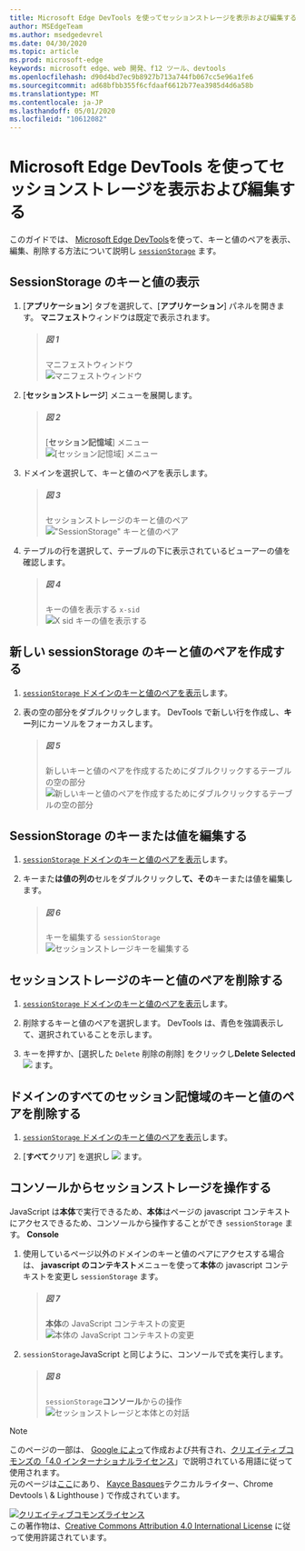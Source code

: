 ```yaml
---
title: Microsoft Edge DevTools を使ってセッションストレージを表示および編集する
author: MSEdgeTeam
ms.author: msedgedevrel
ms.date: 04/30/2020
ms.topic: article
ms.prod: microsoft-edge
keywords: microsoft edge、web 開発、f12 ツール、devtools
ms.openlocfilehash: d90d4bd7ec9b8927b713a744fb067cc5e96a1fe6
ms.sourcegitcommit: ad68bfbb355f6cfdaaf6612b77ea3985d4d6a58b
ms.translationtype: MT
ms.contentlocale: ja-JP
ms.lasthandoff: 05/01/2020
ms.locfileid: "10612082"
---
```

<!-- Copyright Kayce Basques 

   Licensed under the Apache License, Version 2.0 (the "License");
   you may not use this file except in compliance with the License.
   You may obtain a copy of the License at

       https://www.apache.org/licenses/LICENSE-2.0

   Unless required by applicable law or agreed to in writing, software
   distributed under the License is distributed on an "AS IS" BASIS,
   WITHOUT WARRANTIES OR CONDITIONS OF ANY KIND, either express or implied.
   See the License for the specific language governing permissions and
   limitations under the License.  -->





# Microsoft Edge DevTools を使ってセッションストレージを表示および編集する   

  

このガイドでは、 [Microsoft Edge DevTools][MicrosoftEdgeDevTools]を使って、キーと値のペアを表示、編集、削除する方法について説明し [`sessionStorage`][MDNSessionStorage] ます。  

## SessionStorage のキーと値の表示   

1.  [**アプリケーション**] タブを選択して、[**アプリケーション**] パネルを開きます。  **マニフェスト**ウィンドウは既定で表示されます。  
    
    > ##### 図 1  
    > マニフェストウィンドウ  
    > ![マニフェストウィンドウ][ImageManifest]  

1.  [**セッションストレージ**] メニューを展開します。  
    
    > ##### 図 2  
    > [**セッション記憶域**] メニュー  
    > ![[セッション記憶域] メニュー][ImageSessionStorageMenu]  

1.  ドメインを選択して、キーと値のペアを表示します。  
    
    > ##### 図 3  
    > セッションストレージのキーと値のペア  
    > !["SessionStorage" キーと値のペア][ImageSessionStorage]  

1.  テーブルの行を選択して、テーブルの下に表示されているビューアーの値を確認します。  
    
    > ##### 図 4  
    > キーの値を表示する `x-sid`  
    > ![X sid キーの値を表示する][ImageSessionStorageViewer]  

## 新しい sessionStorage のキーと値のペアを作成する   

1.  [ `sessionStorage` ドメインのキーと値のペアを表示](#view-sessionstorage-keys-and-values)します。  
1.  表の空の部分をダブルクリックします。  DevTools で新しい行を作成し、**キー**列にカーソルをフォーカスします。  
    
    > ##### 図 5  
    > 新しいキーと値のペアを作成するためにダブルクリックするテーブルの空の部分  
    > ![新しいキーと値のペアを作成するためにダブルクリックするテーブルの空の部分][ImageSessionStorageCreate]  

## SessionStorage のキーまたは値を編集する   

1.  [ `sessionStorage` ドメインのキーと値のペアを表示](#view-sessionstorage-keys-and-values)します。  
1.  キーまた**は値の列の**セルをダブルクリックし**て、その**キーまたは値を編集します。  
    
    > ##### 図 6  
    > キーを編集する `sessionStorage`  
    > ![セッションストレージキーを編集する][ImageSessionStorageEdit]  

## セッションストレージのキーと値のペアを削除する   

1.  [ `sessionStorage` ドメインのキーと値のペアを表示](#view-sessionstorage-keys-and-values)します。  
1.  削除するキーと値のペアを選択します。  DevTools は、青色を強調表示して、選択されていることを示します。  

1.  キーを押すか、[選択した `Delete` 削除の削除] をクリックし**Delete Selected** ![ ][ImageDeleteIcon] ます。  

## ドメインのすべてのセッション記憶域のキーと値のペアを削除する   

1.  [ `sessionStorage` ドメインのキーと値のペアを表示](#view-sessionstorage-keys-and-values)します。  

1.  [**すべて**クリア] を選択し ![ ][ImageClearIcon] ます。  

## コンソールからセッションストレージを操作する   

JavaScript は**本体**で実行できるため、**本体**はページの javascript コンテキストにアクセスできるため、コンソールから操作することができ `sessionStorage` ます。 **Console**  

1.  使用しているページ以外のドメインのキーと値のペアにアクセスする場合は、 **javascript のコンテキスト**メニューを使って**本体**の javascript コンテキストを変更し `sessionStorage` ます。  
    
    > ##### 図 7  
    > **本体**の JavaScript コンテキストの変更  
    > ![本体の JavaScript コンテキストの変更][ImageJSContext]  

1.  `sessionStorage`JavaScript と同じように、コンソールで式を実行します。  
    
    > ##### 図 8  
    > `sessionStorage`**コンソール**からの操作  
    > ![セッションストレージと本体との対話][ImageSessionStorageConsole]  

   

  

<!-- image links -->  

[ImageClearIcon]: /microsoft-edge/devtools-guide-chromium/media/clear-icon.msft.png  
[ImageDeleteIcon]: /microsoft-edge/devtools-guide-chromium/media/delete-icon.msft.png  

[ImageManifest]: /microsoft-edge/devtools-guide-chromium/media/storage-application-manifest.msft.png "図 1: [マニフェスト] ウィンドウ"  
[ImageSessionStorageMenu]: /microsoft-edge/devtools-guide-chromium/media/storage-application-storage-session-storage.msft.png "図 2: [セッションストレージ] メニュー"  
[ImageSessionStorage]: /microsoft-edge/devtools-guide-chromium/media/storage-application-storage-session-storage-domain.msft.png "図 3: セッションストレージのキーと値のペア"  
[ImageSessionStorageViewer]: /microsoft-edge/devtools-guide-chromium/media/storage-application-storage-session-storage-domain-key-value-selected.msft.png "図 4: x sid キーの値を表示する"  
[ImageSessionStorageCreate]: /microsoft-edge/devtools-guide-chromium/media/storage-application-storage-session-storage-domain-key-value-new.msft.png "図 5: 新しいキーと値のペアを作成するために、表の空の部分をダブルクリックする"  
[ImageSessionStorageEdit]: /microsoft-edge/devtools-guide-chromium/media/storage-application-storage-session-storage-domain-key-value-edit.msft.png "図 6: セッションストレージキーを編集する"  
[ImageJSContext]: /microsoft-edge/devtools-guide-chromium/media/storage-console-domain-selection.msft.png "図 7: 本体の JavaScript コンテキストの変更"  
[ImageSessionStorageConsole]: /microsoft-edge/devtools-guide-chromium/media/storage-console-session-storage-keys.msft.png "図 8: コンソールからのセッションストレージとの相互作用"  

<!-- links -->  

[MicrosoftEdgeDevTools]: /microsoft-edge/devtools-guide-chromium "Microsoft Edge (Chromium) 開発者ツール"  

[MDNSessionStorage]: https://developer.mozilla.org/docs/Web/API/Window/sessionStorage "セッションストレージ |MDN"  

> [!NOTE]
> このページの一部は、 [Google によっ][GoogleSitePolicies]て作成および共有され、[クリエイティブコモンズの「4.0 インターナショナルライセンス][CCA4IL]」で説明されている用語に従って使用されます。  
> 元のページは[ここ](https://developers.google.com/web/tools/chrome-devtools/storage/sessionstorage)にあり、 [Kayce Basques][KayceBasques]テクニカルライター、Chrome Devtools \ & Lighthouse \) で作成されています。  

[![クリエイティブコモンズライセンス][CCby4Image]][CCA4IL]  
この著作物は、[Creative Commons Attribution 4.0 International License][CCA4IL] に従って使用許諾されています。  

[CCA4IL]: https://creativecommons.org/licenses/by/4.0  
[CCby4Image]: https://i.creativecommons.org/l/by/4.0/88x31.png  
[GoogleSitePolicies]: https://developers.google.com/terms/site-policies  
[KayceBasques]: https://developers.google.com/web/resources/contributors/kaycebasques  
